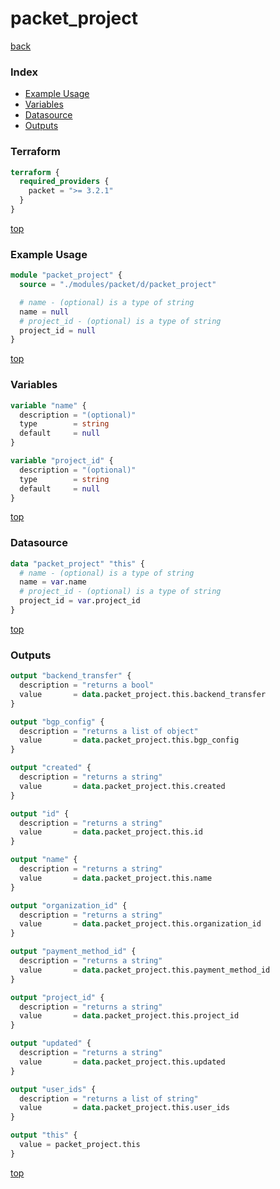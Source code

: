 # packet_project

[back](../packet.md)

### Index

- [Example Usage](#example-usage)
- [Variables](#variables)
- [Datasource](#datasource)
- [Outputs](#outputs)

### Terraform

```terraform
terraform {
  required_providers {
    packet = ">= 3.2.1"
  }
}
```

[top](#index)

### Example Usage

```terraform
module "packet_project" {
  source = "./modules/packet/d/packet_project"

  # name - (optional) is a type of string
  name = null
  # project_id - (optional) is a type of string
  project_id = null
}
```

[top](#index)

### Variables

```terraform
variable "name" {
  description = "(optional)"
  type        = string
  default     = null
}

variable "project_id" {
  description = "(optional)"
  type        = string
  default     = null
}
```

[top](#index)

### Datasource

```terraform
data "packet_project" "this" {
  # name - (optional) is a type of string
  name = var.name
  # project_id - (optional) is a type of string
  project_id = var.project_id
}
```

[top](#index)

### Outputs

```terraform
output "backend_transfer" {
  description = "returns a bool"
  value       = data.packet_project.this.backend_transfer
}

output "bgp_config" {
  description = "returns a list of object"
  value       = data.packet_project.this.bgp_config
}

output "created" {
  description = "returns a string"
  value       = data.packet_project.this.created
}

output "id" {
  description = "returns a string"
  value       = data.packet_project.this.id
}

output "name" {
  description = "returns a string"
  value       = data.packet_project.this.name
}

output "organization_id" {
  description = "returns a string"
  value       = data.packet_project.this.organization_id
}

output "payment_method_id" {
  description = "returns a string"
  value       = data.packet_project.this.payment_method_id
}

output "project_id" {
  description = "returns a string"
  value       = data.packet_project.this.project_id
}

output "updated" {
  description = "returns a string"
  value       = data.packet_project.this.updated
}

output "user_ids" {
  description = "returns a list of string"
  value       = data.packet_project.this.user_ids
}

output "this" {
  value = packet_project.this
}
```

[top](#index)
